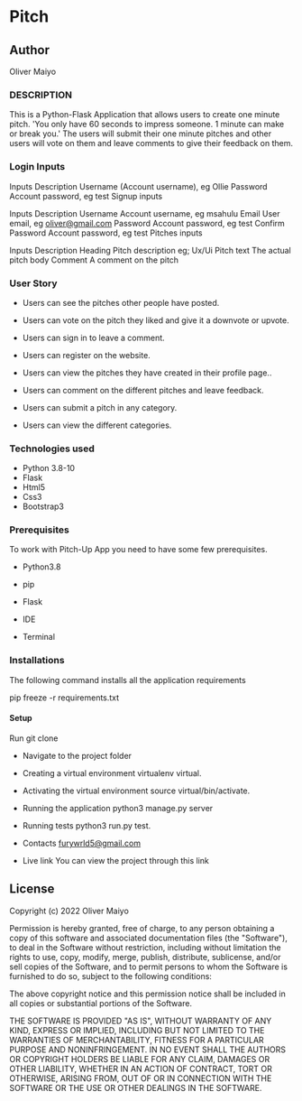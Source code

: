 # Pitch

## Author
Oliver Maiyo

### DESCRIPTION
This is a Python-Flask Application that allows users to create one minute pitch. 'You only have 60 seconds to impress someone. 1 minute can make or break you.' The users will submit their one minute pitches and other users will vote on them and leave comments to give their feedback on them.


### Login Inputs

Inputs	Description
Username	(Account username), eg Ollie
Password	Account password, eg test
Signup inputs

Inputs	Description
Username	Account username, eg msahulu
Email	User email, eg oliver@gmail.com
Password	Account password, eg test
Confirm Password	Account password, eg test
Pitches inputs

Inputs	Description
Heading	Pitch description eg; Ux/Ui
Pitch text	The actual pitch body
Comment	A comment on the pitch

### User Story
* Users can see the pitches other people have posted.

* Users can vote on the pitch they liked and give it a downvote or upvote.

* Users can sign in to leave a comment.

* Users can register on the website.

* Users can view the pitches they have created in their profile page..

* Users can comment on the different pitches and leave feedback.

* Users can submit a pitch in any category.

* Users can view the different categories.

### Technologies used
* Python 3.8-10
* Flask
* Html5
* Css3
* Bootstrap3

### Prerequisites
To work with Pitch-Up App you need to have some few prerequisites.

* Python3.8

* pip

* Flask

* IDE

* Terminal

### Installations
The following command installs all the application requirements

pip freeze -r requirements.txt

#### Setup
Run git clone 


* Navigate to the project folder

* Creating a virtual environment
virtualenv virtual.

* Activating the virtual environment
source virtual/bin/activate.

* Running the application
python3 manage.py server

* Running tests
python3 run.py test.

* Contacts
furywrld5@gmail.com

* Live link
You can view the project through this link   

## License
Copyright (c) 2022 Oliver Maiyo

Permission is hereby granted, free of charge, to any person obtaining a copy
of this software and associated documentation files (the "Software"), to deal
in the Software without restriction, including without limitation the rights
to use, copy, modify, merge, publish, distribute, sublicense, and/or sell
copies of the Software, and to permit persons to whom the Software is
furnished to do so, subject to the following conditions:

The above copyright notice and this permission notice shall be included in all
copies or substantial portions of the Software.

THE SOFTWARE IS PROVIDED "AS IS", WITHOUT WARRANTY OF ANY KIND, EXPRESS OR
IMPLIED, INCLUDING BUT NOT LIMITED TO THE WARRANTIES OF MERCHANTABILITY,
FITNESS FOR A PARTICULAR PURPOSE AND NONINFRINGEMENT. IN NO EVENT SHALL THE
AUTHORS OR COPYRIGHT HOLDERS BE LIABLE FOR ANY CLAIM, DAMAGES OR OTHER
LIABILITY, WHETHER IN AN ACTION OF CONTRACT, TORT OR OTHERWISE, ARISING FROM,
OUT OF OR IN CONNECTION WITH THE SOFTWARE OR THE USE OR OTHER DEALINGS IN THE
SOFTWARE.
